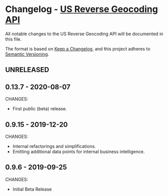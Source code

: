 # Changelog - [US Reverse Geocoding API](https://smartystreets.com/docs/cloud/us-reversegeo-api)

All notable changes to the US Reverse Geocoding API will be documented in this file.

The format is based on [Keep a Changelog](https://keepachangelog.com/en/1.0.0/), and this project adheres to [Semantic Versioning](https://semver.org/spec/v2.0.0.html).


## UNRELEASED

## 0.13.7 - 2020-08-07

CHANGES:

- First public (beta) release.


## 0.9.15 - 2019-12-20

CHANGES:

- Internal refactorings and simplifications.
- Emitting additional data points for internal business intelligence. 


## 0.9.6 - 2019-09-25


CHANGES:

- Initial Beta Release
